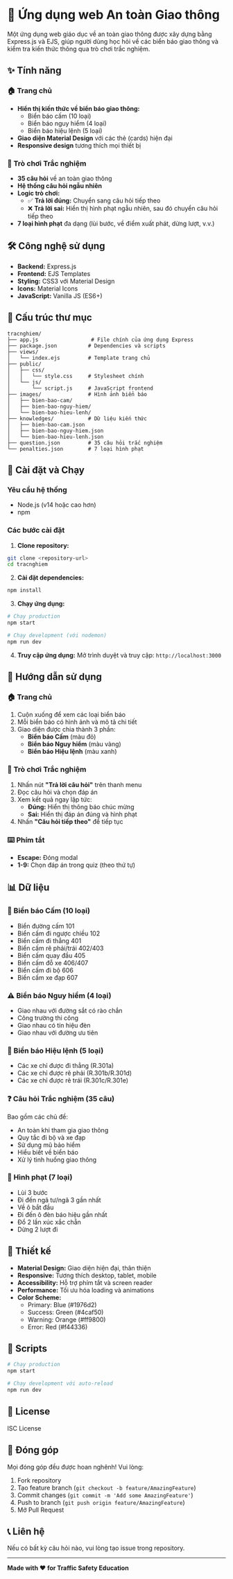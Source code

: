 # 🚦 Ứng dụng web An toàn Giao thông

Một ứng dụng web giáo dục về an toàn giao thông được xây dựng bằng Express.js và EJS, giúp người dùng học hỏi về các biển báo giao thông và kiểm tra kiến thức thông qua trò chơi trắc nghiệm.

## ✨ Tính năng

### 🏠 Trang chủ
- **Hiển thị kiến thức về biển báo giao thông:**
  - Biển báo cấm (10 loại)
  - Biển báo nguy hiểm (4 loại)
  - Biển báo hiệu lệnh (5 loại)
- **Giao diện Material Design** với các thẻ (cards) hiện đại
- **Responsive design** tương thích mọi thiết bị

### 🎯 Trò chơi Trắc nghiệm
- **35 câu hỏi** về an toàn giao thông
- **Hệ thống câu hỏi ngẫu nhiên**
- **Logic trò chơi:**
  - ✅ **Trả lời đúng:** Chuyển sang câu hỏi tiếp theo
  - ❌ **Trả lời sai:** Hiển thị hình phạt ngẫu nhiên, sau đó chuyển câu hỏi tiếp theo
- **7 loại hình phạt** đa dạng (lùi bước, về điểm xuất phát, dừng lượt, v.v.)

## 🛠️ Công nghệ sử dụng

- **Backend:** Express.js
- **Frontend:** EJS Templates
- **Styling:** CSS3 với Material Design
- **Icons:** Material Icons
- **JavaScript:** Vanilla JS (ES6+)

## 📁 Cấu trúc thư mục

```
tracnghiem/
├── app.js                 # File chính của ứng dụng Express
├── package.json          # Dependencies và scripts
├── views/
│   └── index.ejs         # Template trang chủ
├── public/
│   ├── css/
│   │   └── style.css     # Stylesheet chính
│   └── js/
│       └── script.js     # JavaScript frontend
├── images/               # Hình ảnh biển báo
│   ├── bien-bao-cam/
│   ├── bien-bao-nguy-hiem/
│   └── bien-bao-hieu-lenh/
├── knowledges/           # Dữ liệu kiến thức
│   ├── bien-bao-cam.json
│   ├── bien-bao-nguy-hiem.json
│   └── bien-bao-hieu-lenh.json
├── question.json         # 35 câu hỏi trắc nghiệm
└── penalties.json        # 7 loại hình phạt
```

## 🚀 Cài đặt và Chạy

### Yêu cầu hệ thống
- Node.js (v14 hoặc cao hơn)
- npm

### Các bước cài đặt

1. **Clone repository:**
```bash
git clone <repository-url>
cd tracnghiem
```

2. **Cài đặt dependencies:**
```bash
npm install
```

3. **Chạy ứng dụng:**
```bash
# Chạy production
npm start

# Chạy development (với nodemon)
npm run dev
```

4. **Truy cập ứng dụng:**
Mở trình duyệt và truy cập: `http://localhost:3000`

## 📖 Hướng dẫn sử dụng

### 🏠 Trang chủ
1. Cuộn xuống để xem các loại biển báo
2. Mỗi biển báo có hình ảnh và mô tả chi tiết
3. Giao diện được chia thành 3 phần:
   - **Biển báo Cấm** (màu đỏ)
   - **Biển báo Nguy hiểm** (màu vàng)
   - **Biển báo Hiệu lệnh** (màu xanh)

### 🎯 Trò chơi Trắc nghiệm
1. Nhấn nút **"Trả lời câu hỏi"** trên thanh menu
2. Đọc câu hỏi và chọn đáp án
3. Xem kết quả ngay lập tức:
   - **Đúng:** Hiển thị thông báo chúc mừng
   - **Sai:** Hiển thị đáp án đúng và hình phạt
4. Nhấn **"Câu hỏi tiếp theo"** để tiếp tục

### ⌨️ Phím tắt
- **Escape:** Đóng modal
- **1-9:** Chọn đáp án trong quiz (theo thứ tự)

## 📊 Dữ liệu

### 🚫 Biển báo Cấm (10 loại)
- Biển đường cấm 101
- Biển cấm đi ngược chiều 102
- Biển cấm đi thẳng 401
- Biển cấm rẽ phải/trái 402/403
- Biển cấm quay đầu 405
- Biển cấm đỗ xe 406/407
- Biển cấm đi bộ 606
- Biển cấm xe đạp 607

### ⚠️ Biển báo Nguy hiểm (4 loại)
- Giao nhau với đường sắt có rào chắn
- Công trường thi công
- Giao nhau có tín hiệu đèn
- Giao nhau với đường ưu tiên

### 🔵 Biển báo Hiệu lệnh (5 loại)
- Các xe chỉ được đi thẳng (R.301a)
- Các xe chỉ được rẽ phải (R.301b/R.301d)
- Các xe chỉ được rẽ trái (R.301c/R.301e)

### ❓ Câu hỏi Trắc nghiệm (35 câu)
Bao gồm các chủ đề:
- An toàn khi tham gia giao thông
- Quy tắc đi bộ và xe đạp
- Sử dụng mũ bảo hiểm
- Hiểu biết về biển báo
- Xử lý tình huống giao thông

### 🎯 Hình phạt (7 loại)
- Lùi 3 bước
- Đi đến ngã tư/ngã 3 gần nhất
- Về ô bắt đầu
- Đi đến ô đèn báo hiệu gần nhất
- Đổ 2 lần xúc xắc chẵn
- Dừng 2 lượt đi

## 🎨 Thiết kế

- **Material Design:** Giao diện hiện đại, thân thiện
- **Responsive:** Tương thích desktop, tablet, mobile
- **Accessibility:** Hỗ trợ phím tắt và screen reader
- **Performance:** Tối ưu hóa loading và animations
- **Color Scheme:** 
  - Primary: Blue (#1976d2)
  - Success: Green (#4caf50)
  - Warning: Orange (#ff9800)
  - Error: Red (#f44336)

## 🔧 Scripts

```bash
# Chạy production
npm start

# Chạy development với auto-reload
npm run dev
```

## 📝 License

ISC License

## 🤝 Đóng góp

Mọi đóng góp đều được hoan nghênh! Vui lòng:

1. Fork repository
2. Tạo feature branch (`git checkout -b feature/AmazingFeature`)
3. Commit changes (`git commit -m 'Add some AmazingFeature'`)
4. Push to branch (`git push origin feature/AmazingFeature`)
5. Mở Pull Request

## 📞 Liên hệ

Nếu có bất kỳ câu hỏi nào, vui lòng tạo issue trong repository.

---

**Made with ❤️ for Traffic Safety Education**
